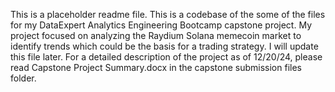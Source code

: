 This is a placeholder readme file.  This is a codebase of the some of the files for my DataExpert Analytics Engineering Bootcamp capstone project.  My project focused on analyzing the Raydium Solana memecoin market to identify trends which could be the basis for a trading strategy.  I will update this file later.  For a detailed description of the project as of 12/20/24, please read Capstone Project Summary.docx in the capstone submission files folder.
